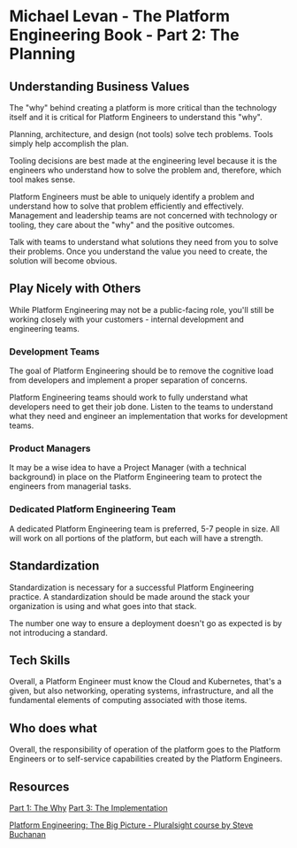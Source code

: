 # Michael Levan - The Platform Engineering Book - Part 2: The Planning

## Understanding Business Values

The "why" behind creating a platform is more critical than the technology itself and it is critical for Platform Engineers to understand this "why".

Planning, architecture, and design (not tools) solve tech problems. Tools simply help accomplish the plan.

Tooling decisions are best made at the engineering level because it is the engineers who understand how to solve the problem and, therefore, which tool makes sense.

Platform Engineers must be able to uniquely identify a problem and understand how to solve that problem efficiently and effectively. Management and leadership teams are not concerned with technology or tooling, they care about the "why" and the positive outcomes.

Talk with teams to understand what solutions they need from you to solve their problems. Once you understand the value you need to create, the solution will become obvious.

## Play Nicely with Others

While Platform Engineering may not be a public-facing role, you'll still be working closely with your customers - internal development and engineering teams.

### Development Teams

The goal of Platform Engineering should be to remove the cognitive load from developers and implement a proper separation of concerns.

Platform Engineering teams should work to fully understand what developers need to get their job done. Listen to the teams to understand what they need and engineer an implementation that works for development teams.

### Product Managers

It may be a wise idea to have a Project Manager (with a technical background) in place on the Platform Engineering team to protect the engineers from managerial tasks.

### Dedicated Platform Engineering Team

A dedicated Platform Engineering team is preferred, 5-7 people in size. All will work on all portions of the platform, but each will have a strength.

## Standardization

Standardization is necessary for a successful Platform Engineering practice. A standardization should be made around the stack your organization is using and what goes into that stack.

The number one way to ensure a deployment doesn't go as expected is by not introducing a standard.

## Tech Skills

Overall, a Platform Engineer must know the Cloud and Kubernetes, that's a given, but also networking, operating systems, infrastructure, and all the fundamental elements of computing associated with those items.

## Who does what

Overall, the responsibility of operation of the platform goes to the Platform Engineers or to self-service capabilities created by the Platform Engineers.

## Resources

[Part 1: The Why](./1_the_why.md)
[Part 3: The Implementation](./3_the_implementation.md)

[Platform Engineering: The Big Picture - Pluralsight course by Steve Buchanan](https://www.pluralsight.com/courses/platform-engineering-big-picture)
